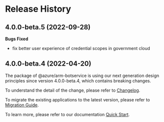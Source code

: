 # Release History

## 4.0.0-beta.5 (2022-09-28)

**Bugs Fixed**

  -  fix better user experience of credential scopes in government cloud

## 4.0.0-beta.4 (2022-04-20)

The package of @azure/arm-botservice is using our next generation design principles since version 4.0.0-beta.4, which contains breaking changes.

To understand the detail of the change, please refer to [Changelog](https://aka.ms/js-track2-changelog).

To migrate the existing applications to the latest version, please refer to [Migration Guide](https://aka.ms/js-track2-migration-guide).

To learn more, please refer to our documentation [Quick Start](https://aka.ms/js-track2-quickstart).
